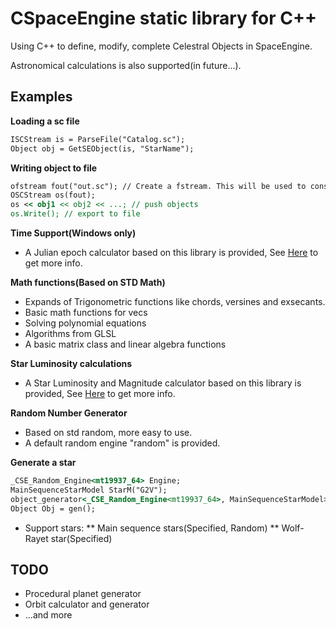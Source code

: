 # CSpaceEngine static library for C++

Using C++ to define, modify, complete Celestral Objects in SpaceEngine.

Astronomical calculations is also supported(in future...).

## Examples
**Loading a sc file**
```asp
ISCStream is = ParseFile("Catalog.sc");
Object obj = GetSEObject(is, "StarName");
```

**Writing object to file**
```asp
ofstream fout("out.sc"); // Create a fstream. This will be used to construct sc file writer
OSCStream os(fout);
os << obj1 << obj2 << ...; // push objects
os.Write(); // export to file
```

**Time Support(Windows only)**
 * A Julian epoch calculator based on this library is provided, See [Here](https://github.com/StellarDX/CSpaceEngine-Project/blob/main/CSE_Core/datetime/JulianCalculator.cpp) to get more info.

**Math functions(Based on STD Math)**
 * Expands of Trigonometric functions like chords, versines and exsecants.
 * Basic math functions for vecs
 * Solving polynomial equations
 * Algorithms from GLSL
 * A basic matrix class and linear algebra functions

**Star Luminosity calculations**
 * A Star Luminosity and Magnitude calculator based on this library is provided, See [Here](https://github.com/StellarDX/CSpaceEngine-Project/blob/main/CSE_Core/lumine/StarMagLumCalculator.cpp) to get more info.

**Random Number Generator**
 * Based on std random, more easy to use.
 * A default random engine "random" is provided.

**Generate a star**
```asp
_CSE_Random_Engine<mt19937_64> Engine;
MainSequenceStarModel StarM("G2V");
object_generator<_CSE_Random_Engine<mt19937_64>, MainSequenceStarModel> gen(Engine, StarM);
Object Obj = gen();
```
 * Support stars:
  ** Main sequence stars(Specified, Random)
  ** Wolf-Rayet star(Specified)

## TODO
 * Procedural planet generator
 * Orbit calculator and generator
 * ...and more
